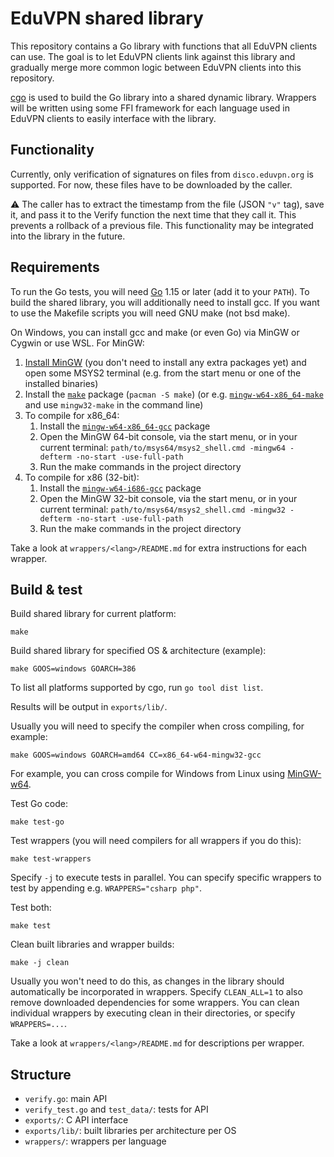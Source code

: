 # EduVPN shared library

This repository contains a Go library with functions that all EduVPN clients can use. The goal is to let EduVPN clients
link against this library and gradually merge more common logic between EduVPN clients into this repository.

[cgo](https://pkg.go.dev/cmd/cgo) is used to build the Go library into a shared dynamic library. Wrappers will be
written using some FFI framework for each language used in EduVPN clients to easily interface with the library.

## Functionality

Currently, only verification of signatures on files from `disco.eduvpn.org` is supported. For now, these files have to
be downloaded by the caller.

⚠️ The caller has to extract the timestamp from the file (JSON `"v"` tag), save it, and pass it to the Verify function
the next time that they call it. This prevents a rollback of a previous file. This functionality may be integrated into
the library in the future.

## Requirements

To run the Go tests, you will need [Go](https://go.dev/doc/install) 1.15 or later (add it to your `PATH`). To build the
shared library, you will additionally need to install gcc. If you want to use the Makefile scripts you will need GNU
make (not bsd make).

On Windows, you can install gcc and make (or even Go) via MinGW or Cygwin or use WSL. For MinGW:

1. [Install MinGW](https://www.msys2.org/#installation) (you don't need to install any extra packages yet) and open some
   MSYS2 terminal (e.g. from the start menu or one of the installed binaries)
2. Install the [`make`](https://packages.msys2.org/package/make?repo=msys) package (`pacman -S make`) (or
   e.g. [`mingw-w64-x86_64-make`](https://packages.msys2.org/package/mingw-w64-x86_64-make?repo=mingw64) and
   use `mingw32-make` in the command line)
3. To compile for x86_64:
    1. Install the [`mingw-w64-x86_64-gcc`](https://packages.msys2.org/package/mingw-w64-x86_64-gcc?repo=mingw64)
       package
    2. Open the MinGW 64-bit console, via the start menu, or in your current
       terminal: `path/to/msys64/msys2_shell.cmd -mingw64 -defterm -no-start -use-full-path`
    3. Run the make commands in the project directory
4. To compile for x86 (32-bit):
    1. Install the [`mingw-w64-i686-gcc`](https://packages.msys2.org/package/mingw-w64-i686-gcc?repo=mingw32) package
    2. Open the MinGW 32-bit console, via the start menu, or in your current
       terminal: `path/to/msys64/msys2_shell.cmd -mingw32 -defterm -no-start -use-full-path`
    3. Run the make commands in the project directory

Take a look at `wrappers/<lang>/README.md` for extra instructions for each wrapper.

## Build & test

Build shared library for current platform:

```shell
make
```

Build shared library for specified OS & architecture (example):

```shell
make GOOS=windows GOARCH=386
```

To list all platforms supported by cgo, run `go tool dist list`.

Results will be output in `exports/lib/`.

Usually you will need to specify the compiler when cross compiling, for example:

```shell
make GOOS=windows GOARCH=amd64 CC=x86_64-w64-mingw32-gcc
```

For example, you can cross compile for Windows from Linux using [MinGW-w64](https://www.mingw-w64.org/downloads/).

Test Go code:

```shell
make test-go
```

Test wrappers (you will need compilers for all wrappers if you do this):

```shell
make test-wrappers
```

Specify `-j` to execute tests in parallel. You can specify specific wrappers to test by appending
e.g. `WRAPPERS="csharp php"`.

Test both:

```shell
make test
```

Clean built libraries and wrapper builds:

```shell
make -j clean
```

Usually you won't need to do this, as changes in the library should automatically be incorporated in wrappers.
Specify `CLEAN_ALL=1` to also remove downloaded dependencies for some wrappers. You can clean individual wrappers by
executing clean in their directories, or specify `WRAPPERS=...`.

Take a look at `wrappers/<lang>/README.md` for descriptions per wrapper.

## Structure

- `verify.go`: main API
- `verify_test.go` and `test_data/`: tests for API
- `exports/`: C API interface
- `exports/lib/`: built libraries per architecture per OS
- `wrappers/`: wrappers per language
